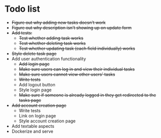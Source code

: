 Todo list
=========

* ~~Figure out why adding new tasks doesn't work~~
* ~~Figure out why description isn't showing up on update form~~
* ~~Add tests:~~
  * ~~Test whether adding task works~~
  * ~~Test whether deleting task works~~
  * ~~Test whether updating task (each field individually) works~~
* ~~Style delete task page~~
* Add user authentication functionality
  * ~~Add login page~~
  * ~~Make sure users can log in and view their individual tasks~~
  * ~~Make sure users cannot view other users' tasks~~
  * ~~Write tests~~
  * Add logout button
  * Style login page
  * ~~Make sure if someone is already logged in they get redirected to the tasks page~~
* ~~Add account creation page~~
  * Write tests
  * Link on login page
  * Style account creation page
* Add textable aspects
* Dockerize and serve
